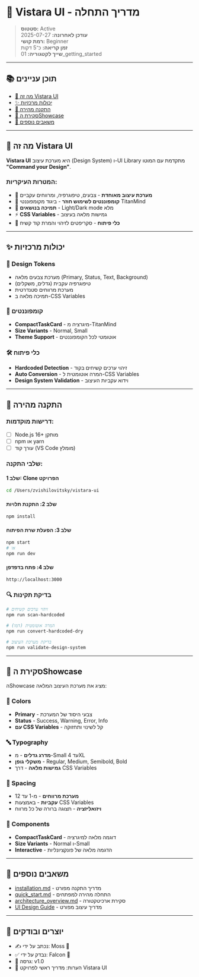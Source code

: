 # 🎨 Vistara UI - מדריך התחלה

> **סטטוס:** Active  
> **עודכן לאחרונה:** 2025-07-27  
> **רמת קושי:** Beginner  
> **זמן קריאה:** כ־5 דקות  
> **שייך לקטגוריה:** 01_getting_started  

---

## 📚 תוכן עניינים
- [🎯 מה זה Vistara UI](#מה-זה-vistara-ui)
- [✨ יכולות מרכזיות](#יכולות-מרכזיות)
- [🚀 התקנה מהירה](#התקנה-מהירה)
- [🎪 סקירת הShowcase](#סקירת-הshowcase)
- [🔗 משאבים נוספים](#משאבים-נוספים)

---

## 🎯 מה זה Vistara UI

**Vistara UI** היא מערכת עיצוב (Design System) ו-UI Library מתקדמת עם המוטו **"Command your Design"**.

### המטרות העיקריות:
- 🎨 **מערכת עיצוב מאוחדת** - צבעים, טיפוגרפיה, ומרווחים עקביים
- 🧩 **קומפוננטים לשימוש חוזר** - ביגוד מקומפוננטי TitanMind
- 🌙 **תמיכה בנושאים** - Light/Dark mode מלא
- ⚡ **CSS Variables** - גמישות מלאה בעיצוב
- 🔧 **כלי פיתוח** - סקריפטים לזיהוי והמרת קוד קשיח

---

## ✨ יכולות מרכזיות

### 🎨 Design Tokens
- מערכת צבעים מלאה (Primary, Status, Text, Background)
- טיפוגרפיה עקבית (גדלים, משקלים)
- מערכת מרווחים סטנדרטית
- תמיכה מלאה ב-CSS Variables

### 🧩 קומפוננטים
- **CompactTaskCard** - מיגרציה מ-TitanMind
- **Size Variants** - Normal, Small
- **Theme Support** - אוטומטי לכל הקומפוננטים

### 🛠️ כלי פיתוח
- **Hardcoded Detection** - זיהוי ערכים קשיחים בקוד
- **Auto Conversion** - המרה אוטומטית ל-CSS Variables
- **Design System Validation** - וידוא עקביות העיצוב

---

## 🚀 התקנה מהירה

### דרישות מוקדמות:
- [ ] Node.js 16+ מותקן
- [ ] npm או yarn
- [ ] עורך קוד (VS Code מומלץ)

### שלבי התקנה:

#### שלב 1: Clone הפרויקט
```bash
cd /Users/zvishilovitsky/vistara-ui
```

#### שלב 2: התקנת תלויות
```bash
npm install
```

#### שלב 3: הפעלת שרת הפיתוח
```bash
npm start
# או
npm run dev
```

#### שלב 4: פתח בדפדפן
```
http://localhost:3000
```

### 🔍 בדיקת תקינות
```bash
# זיהוי ערכים קשיחים
npm run scan-hardcoded

# המרה אוטומטית (דמו)
npm run convert-hardcoded-dry

# בדיקת מערכת העיצוב
npm run validate-design-system
```

---

## 🎪 סקירת הShowcase

הShowcase מציג את מערכת העיצוב המלאה:

### 🎨 Colors
- **Primary** - צבעי היסוד של המערכת
- **Status** - Success, Warning, Error, Info
- **עם CSS Variables** - קל לשינוי ותחזוקה

### 🔤 Typography  
- **מדרג גדלים** - מ-Small עד 4XL
- **משקלי גופן** - Regular, Medium, Semibold, Bold
- **גמישות מלאה** - דרך CSS Variables

### 📏 Spacing
- **מערכת מרווחים** - מ-1 עד 12
- **עקביות** - באמצעות CSS Variables
- **ויזואליזציה** - תצוגה ברורה של כל מרווח

### 🧩 Components
- **CompactTaskCard** - דוגמה מלאה למיגרציה
- **Size Variants** - Normal ו-Small
- **Interactive** - הדגמה מלאה של פונקציונליות

---

## 🔗 משאבים נוספים

- [installation.md](./installation.md) - מדריך התקנה מפורט
- [quick_start.md](./quick_start.md) - התחלה מהירה למפתחים
- [architecture_overview.md](./architecture_overview.md) - סקירת ארכיטקטורה
- [UI Design Guide](../03_development/ui_design_guide.md) - מדריך עיצוב מפורט

---

## 👥 יוצרים ובודקים

- ✍️ נכתב על ידי: Moss 🌱
- ✅ נבדק על ידי: Falcon 🦅  
- 📅 גרסה: v1.0
- 🧠 הערות: מדריך ראשי לפרויקט Vistara UI